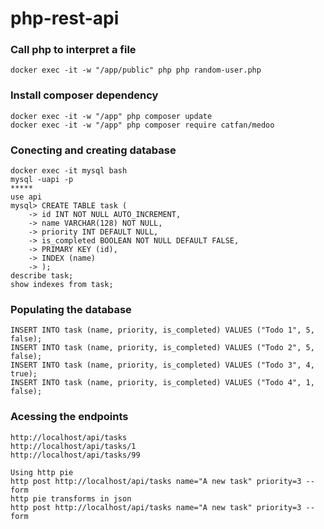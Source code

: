 # php-rest-api


### Call php to interpret a file
```
docker exec -it -w "/app/public" php php random-user.php
```

### Install composer dependency
```
docker exec -it -w "/app" php composer update
docker exec -it -w "/app" php composer require catfan/medoo
```

### Conecting and creating database
```
docker exec -it mysql bash
mysql -uapi -p
*****
use api
mysql> CREATE TABLE task (
    -> id INT NOT NULL AUTO_INCREMENT,
    -> name VARCHAR(128) NOT NULL,
    -> priority INT DEFAULT NULL,
    -> is_completed BOOLEAN NOT NULL DEFAULT FALSE,
    -> PRIMARY KEY (id),
    -> INDEX (name)
    -> );
describe task;
show indexes from task;
```

### Populating the database
```
INSERT INTO task (name, priority, is_completed) VALUES ("Todo 1", 5, false);
INSERT INTO task (name, priority, is_completed) VALUES ("Todo 2", 5, false);
INSERT INTO task (name, priority, is_completed) VALUES ("Todo 3", 4, true);
INSERT INTO task (name, priority, is_completed) VALUES ("Todo 4", 1, false);
```

### Acessing the endpoints
```
http://localhost/api/tasks
http://localhost/api/tasks/1
http://localhost/api/tasks/99

Using http pie
http post http://localhost/api/tasks name="A new task" priority=3 --form
http pie transforms in json
http post http://localhost/api/tasks name="A new task" priority=3 --form
```